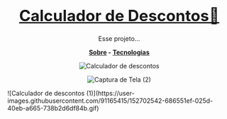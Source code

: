 <h1 style="font-size: 2.5em" align=center><a href="https://hiagosilvaanjos.github.io/calculador-de-descontos/" target="_blank">Calculador de Descontos🔗</a></h1>
<p align=center>Esse projeto...</p>

<div align=center style="font-weight: bold">
<a href="">Sobre</a> -
<a href="">Tecnologias</a>
</div>

<div align=center>

![Calculador de descontos](https://user-images.githubusercontent.com/91165415/152702323-4cae329c-e150-4e44-b12b-e66f2ced7a36.gif)

<div style="width: 80%">

![Captura de Tela (2)](https://user-images.githubusercontent.com/91165415/152702329-0de9c1bf-e87c-46e0-8885-95c1d306cce8.png)

</div>

</div>![Calculador de descontos (1)](https://user-images.githubusercontent.com/91165415/152702542-686551ef-025d-40eb-a665-738b2d6df84b.gif)
